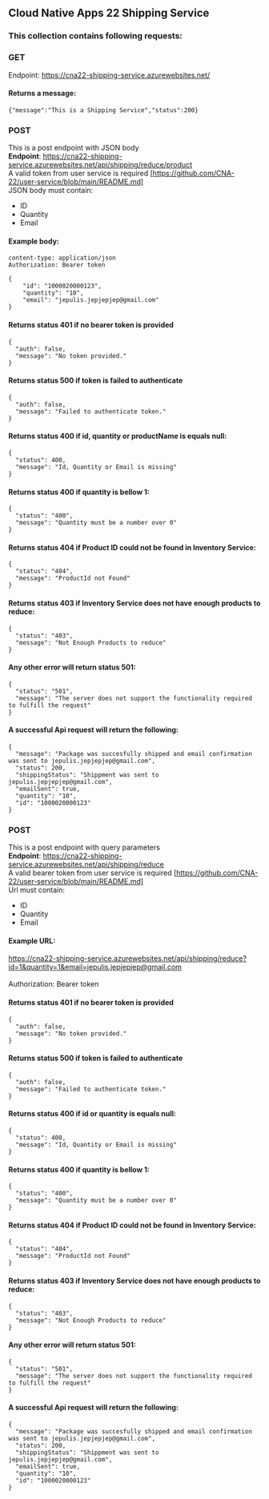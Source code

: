 ## Cloud Native Apps 22 Shipping Service

### This collection contains following requests:

### GET
Endpoint: https://cna22-shipping-service.azurewebsites.net/ 
#### Returns a message:
```
{"message":"This is a Shipping Service","status":200}
```

### POST
This is a post endpoint with JSON body <br/>
**Endpoint**: https://cna22-shipping-service.azurewebsites.net/api/shipping/reduce/product <br/>
A valid token from user service is required [https://github.com/CNA-22/user-service/blob/main/README.md]<br/>
JSON body must contain:
* ID
* Quantity
* Email

#### Example body:
```
content-type: application/json
Authorization: Bearer token 

{
    "id": "1000020000123",
    "quantity": "10",
    "email": "jepulis.jepjepjep@gmail.com"
}
```
#### Returns status 401 if no bearer token is provided

```
{
  "auth": false,
  "message": "No token provided."
}
```
#### Returns status 500 if token is failed to authenticate

```
{
  "auth": false,
  "message": "Failed to authenticate token."
}

```

#### Returns status 400 if id, quantity or productName is equals null:
```
{
  "status": 400,
  "message": "Id, Quantity or Email is missing"
}
```

#### Returns status 400 if quantity is bellow 1: 
```
{
  "status": "400",
  "message": "Quantity must be a number over 0"
}
```
#### Returns status 404 if Product ID could not be found in Inventory Service:
```
{
  "status": "404",
  "message": "ProductId not Found"
}
```
#### Returns status 403 if Inventory Service does not have enough products to reduce:
```
{
  "status": "403",
  "message": "Not Enough Products to reduce"
}
```
#### Any other error will return status 501:
```
{
  "status": "501",
  "message": "The server does not support the functionality required to fulfill the request"
}
```
#### A successful Api request will return the following:
```
{
  "message": "Package was succesfully shipped and email confirmation was sent to jepulis.jepjepjep@gmail.com",
  "status": 200,
  "shippingStatus": "Shippment was sent to jepulis.jepjepjep@gmail.com",
  "emailSent": true,
  "quantity": "10",
  "id": "1000020000123"
}
```

### POST
This is a post endpoint with query parameters <br/>
**Endpoint**: https://cna22-shipping-service.azurewebsites.net/api/shipping/reduce <br/>
A valid bearer token from user service is required [https://github.com/CNA-22/user-service/blob/main/README.md]<br/>
Url must contain:
* ID
* Quantity
* Email



#### Example URL:

https://cna22-shipping-service.azurewebsites.net/api/shipping/reduce?id=1&quantity=1&email=jepulis.jepjepjep@gmail.com <br/><br/>
Authorization: Bearer token  

#### Returns status 401 if no bearer token is provided

```
{
  "auth": false,
  "message": "No token provided."
}
```
#### Returns status 500 if token is failed to authenticate

```
{
  "auth": false,
  "message": "Failed to authenticate token."
}
```
#### Returns status 400 if id or quantity is equals null:
```
{
  "status": 400,
  "message": "Id, Quantity or Email is missing"
}
```


#### Returns status 400 if quantity is bellow 1: 
```
{
  "status": "400",
  "message": "Quantity must be a number over 0"
}
```
#### Returns status 404 if Product ID could not be found in Inventory Service:
```
{
  "status": "404",
  "message": "ProductId not Found"
}
```
#### Returns status 403 if Inventory Service does not have enough products to reduce:
```
{
  "status": "403",
  "message": "Not Enough Products to reduce"
}
```
#### Any other error will return status 501:
```
{
  "status": "501",
  "message": "The server does not support the functionality required to fulfill the request"
}
```
#### A successful Api request will return the following:
```
{
  "message": "Package was succesfully shipped and email confirmation was sent to jepulis.jepjepjep@gmail.com",
  "status": 200,
  "shippingStatus": "Shippment was sent to jepulis.jepjepjep@gmail.com",
  "emailSent": true,
  "quantity": "10",
  "id": "1000020000123"
}
```
